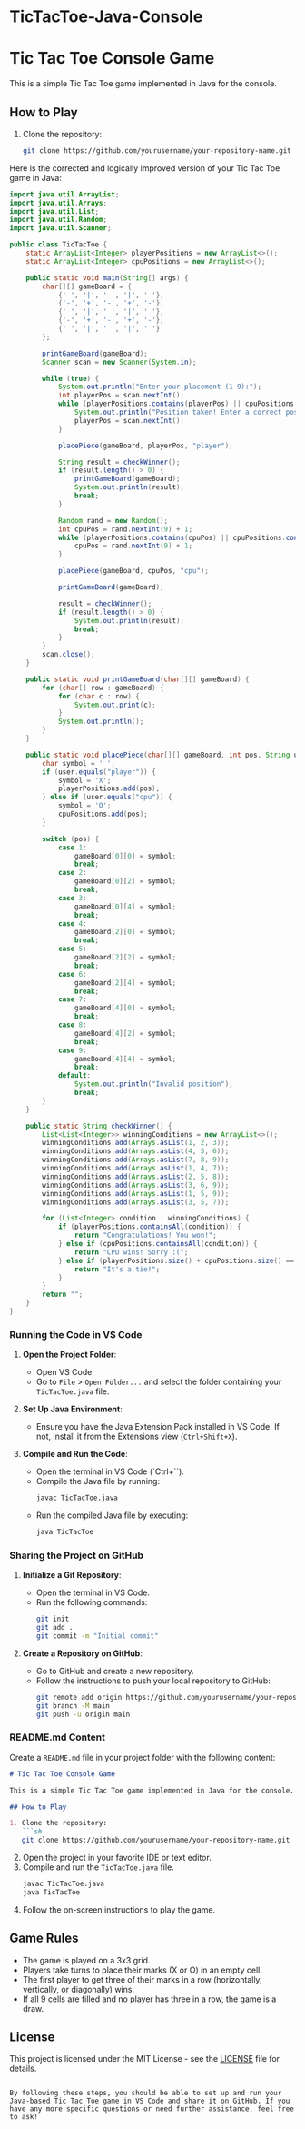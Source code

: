 # TicTacToe-Java-Console
# Tic Tac Toe Console Game

This is a simple Tic Tac Toe game implemented in Java for the console.

## How to Play

1. Clone the repository:
   ```sh
   git clone https://github.com/yourusername/your-repository-name.git
Here is the corrected and logically improved version of your Tic Tac Toe game in Java:

```java
import java.util.ArrayList;
import java.util.Arrays;
import java.util.List;
import java.util.Random;
import java.util.Scanner;

public class TicTacToe {
    static ArrayList<Integer> playerPositions = new ArrayList<>();
    static ArrayList<Integer> cpuPositions = new ArrayList<>();

    public static void main(String[] args) {
        char[][] gameBoard = {
            {' ', '|', ' ', '|', ' '},
            {'-', '+', '-', '+', '-'},
            {' ', '|', ' ', '|', ' '},
            {'-', '+', '-', '+', '-'},
            {' ', '|', ' ', '|', ' '}
        };

        printGameBoard(gameBoard);
        Scanner scan = new Scanner(System.in);

        while (true) {
            System.out.println("Enter your placement (1-9):");
            int playerPos = scan.nextInt();
            while (playerPositions.contains(playerPos) || cpuPositions.contains(playerPos)) {
                System.out.println("Position taken! Enter a correct position:");
                playerPos = scan.nextInt();
            }

            placePiece(gameBoard, playerPos, "player");

            String result = checkWinner();
            if (result.length() > 0) {
                printGameBoard(gameBoard);
                System.out.println(result);
                break;
            }

            Random rand = new Random();
            int cpuPos = rand.nextInt(9) + 1;
            while (playerPositions.contains(cpuPos) || cpuPositions.contains(cpuPos)) {
                cpuPos = rand.nextInt(9) + 1;
            }

            placePiece(gameBoard, cpuPos, "cpu");

            printGameBoard(gameBoard);

            result = checkWinner();
            if (result.length() > 0) {
                System.out.println(result);
                break;
            }
        }
        scan.close();
    }

    public static void printGameBoard(char[][] gameBoard) {
        for (char[] row : gameBoard) {
            for (char c : row) {
                System.out.print(c);
            }
            System.out.println();
        }
    }

    public static void placePiece(char[][] gameBoard, int pos, String user) {
        char symbol = ' ';
        if (user.equals("player")) {
            symbol = 'X';
            playerPositions.add(pos);
        } else if (user.equals("cpu")) {
            symbol = 'O';
            cpuPositions.add(pos);
        }

        switch (pos) {
            case 1:
                gameBoard[0][0] = symbol;
                break;
            case 2:
                gameBoard[0][2] = symbol;
                break;
            case 3:
                gameBoard[0][4] = symbol;
                break;
            case 4:
                gameBoard[2][0] = symbol;
                break;
            case 5:
                gameBoard[2][2] = symbol;
                break;
            case 6:
                gameBoard[2][4] = symbol;
                break;
            case 7:
                gameBoard[4][0] = symbol;
                break;
            case 8:
                gameBoard[4][2] = symbol;
                break;
            case 9:
                gameBoard[4][4] = symbol;
                break;
            default:
                System.out.println("Invalid position");
                break;
        }
    }

    public static String checkWinner() {
        List<List<Integer>> winningConditions = new ArrayList<>();
        winningConditions.add(Arrays.asList(1, 2, 3));
        winningConditions.add(Arrays.asList(4, 5, 6));
        winningConditions.add(Arrays.asList(7, 8, 9));
        winningConditions.add(Arrays.asList(1, 4, 7));
        winningConditions.add(Arrays.asList(2, 5, 8));
        winningConditions.add(Arrays.asList(3, 6, 9));
        winningConditions.add(Arrays.asList(1, 5, 9));
        winningConditions.add(Arrays.asList(3, 5, 7));

        for (List<Integer> condition : winningConditions) {
            if (playerPositions.containsAll(condition)) {
                return "Congratulations! You won!";
            } else if (cpuPositions.containsAll(condition)) {
                return "CPU wins! Sorry :(";
            } else if (playerPositions.size() + cpuPositions.size() == 9) {
                return "It's a tie!";
            }
        }
        return "";
    }
}
```

### Running the Code in VS Code

1. **Open the Project Folder**:
   - Open VS Code.
   - Go to `File` > `Open Folder...` and select the folder containing your `TicTacToe.java` file.

2. **Set Up Java Environment**:
   - Ensure you have the Java Extension Pack installed in VS Code. If not, install it from the Extensions view (`Ctrl+Shift+X`).

3. **Compile and Run the Code**:
   - Open the terminal in VS Code (`Ctrl+``).
   - Compile the Java file by running:
     ```sh
     javac TicTacToe.java
     ```
   - Run the compiled Java file by executing:
     ```sh
     java TicTacToe
     ```

### Sharing the Project on GitHub

1. **Initialize a Git Repository**:
   - Open the terminal in VS Code.
   - Run the following commands:
     ```sh
     git init
     git add .
     git commit -m "Initial commit"
     ```

2. **Create a Repository on GitHub**:
   - Go to GitHub and create a new repository.
   - Follow the instructions to push your local repository to GitHub:
     ```sh
     git remote add origin https://github.com/yourusername/your-repository-name.git
     git branch -M main
     git push -u origin main
     ```

### README.md Content

Create a `README.md` file in your project folder with the following content:

```markdown
# Tic Tac Toe Console Game

This is a simple Tic Tac Toe game implemented in Java for the console.

## How to Play

1. Clone the repository:
   ```sh
   git clone https://github.com/yourusername/your-repository-name.git
   ```
2. Open the project in your favorite IDE or text editor.
3. Compile and run the `TicTacToe.java` file.
   ```sh
   javac TicTacToe.java
   java TicTacToe
   ```
4. Follow the on-screen instructions to play the game.

## Game Rules

- The game is played on a 3x3 grid.
- Players take turns to place their marks (X or O) in an empty cell.
- The first player to get three of their marks in a row (horizontally, vertically, or diagonally) wins.
- If all 9 cells are filled and no player has three in a row, the game is a draw.

## License

This project is licensed under the MIT License - see the [LICENSE](LICENSE) file for details.
```

By following these steps, you should be able to set up and run your Java-based Tic Tac Toe game in VS Code and share it on GitHub. If you have any more specific questions or need further assistance, feel free to ask!
